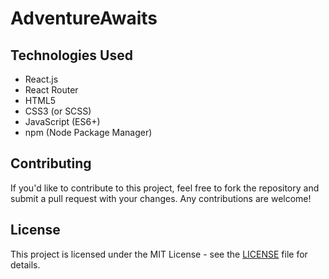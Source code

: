 # AdventureAwaits

## Technologies Used

- React.js
- React Router
- HTML5
- CSS3 (or SCSS)
- JavaScript (ES6+)
- npm (Node Package Manager)

## Contributing

If you'd like to contribute to this project, feel free to fork the repository and submit a pull request with your changes. Any contributions are welcome!

## License

This project is licensed under the MIT License - see the [LICENSE](LICENSE) file for details.
